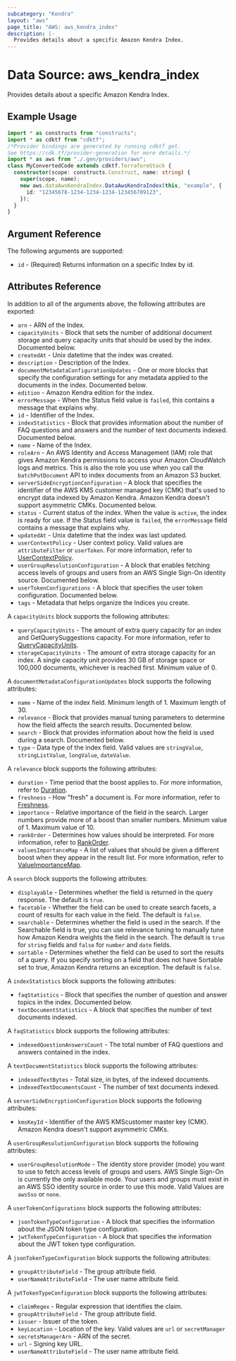 ```yaml
---
subcategory: "Kendra"
layout: "aws"
page_title: "AWS: aws_kendra_index"
description: |-
  Provides details about a specific Amazon Kendra Index.
---
```


# Data Source: aws_kendra_index

Provides details about a specific Amazon Kendra Index.

## Example Usage

```typescript
import * as constructs from "constructs";
import * as cdktf from "cdktf";
/*Provider bindings are generated by running cdktf get.
See https://cdk.tf/provider-generation for more details.*/
import * as aws from "./.gen/providers/aws";
class MyConvertedCode extends cdktf.TerraformStack {
  constructor(scope: constructs.Construct, name: string) {
    super(scope, name);
    new aws.dataAwsKendraIndex.DataAwsKendraIndex(this, "example", {
      id: "12345678-1234-1234-1234-123456789123",
    });
  }
}

```

## Argument Reference

The following arguments are supported:

* `id` - (Required) Returns information on a specific Index by id.

## Attributes Reference

In addition to all of the arguments above, the following attributes are exported:

* `arn` - ARN of the Index.
* `capacityUnits` - Block that sets the number of additional document storage and query capacity units that should be used by the index. Documented below.
* `createdAt` - Unix datetime that the index was created.
* `description` - Description of the Index.
* `documentMetadataConfigurationUpdates` - One or more blocks that specify the configuration settings for any metadata applied to the documents in the index. Documented below.
* `edition` - Amazon Kendra edition for the index.
* `errorMessage` - When the Status field value is `failed`, this contains a message that explains why.
* `id` - Identifier of the Index.
* `indexStatistics` - Block that provides information about the number of FAQ questions and answers and the number of text documents indexed. Documented below.
* `name` - Name of the Index.
* `roleArn` - An AWS Identity and Access Management (IAM) role that gives Amazon Kendra permissions to access your Amazon CloudWatch logs and metrics. This is also the role you use when you call the `batchPutDocument` API to index documents from an Amazon S3 bucket.
* `serverSideEncryptionConfiguration` - A block that specifies the identifier of the AWS KMS customer managed key (CMK) that's used to encrypt data indexed by Amazon Kendra. Amazon Kendra doesn't support asymmetric CMKs. Documented below.
* `status` - Current status of the index. When the value is `active`, the index is ready for use. If the Status field value is `failed`, the `errorMessage` field contains a message that explains why.
* `updatedAt` - Unix datetime that the index was last updated.
* `userContextPolicy` - User context policy. Valid values are `attributeFilter` or `userToken`. For more information, refer to [UserContextPolicy](https://docs.aws.amazon.com/kendra/latest/APIReference/API_CreateIndex.html#kendra-CreateIndex-request-UserContextPolicy).
* `userGroupResolutionConfiguration` - A block that enables fetching access levels of groups and users from an AWS Single Sign-On identity source. Documented below.
* `userTokenConfigurations` - A block that specifies the user token configuration. Documented below.
* `tags` - Metadata that helps organize the Indices you create.

A `capacityUnits` block supports the following attributes:

* `queryCapacityUnits` - The amount of extra query capacity for an index and GetQuerySuggestions capacity. For more information, refer to [QueryCapacityUnits](https://docs.aws.amazon.com/kendra/latest/APIReference/API_CapacityUnitsConfiguration.html#Kendra-Type-CapacityUnitsConfiguration-QueryCapacityUnits).
* `storageCapacityUnits` - The amount of extra storage capacity for an index. A single capacity unit provides 30 GB of storage space or 100,000 documents, whichever is reached first. Minimum value of 0.

A `documentMetadataConfigurationUpdates` block supports the following attributes:

* `name` - Name of the index field. Minimum length of 1. Maximum length of 30.
* `relevance` - Block that provides manual tuning parameters to determine how the field affects the search results. Documented below.
* `search` - Block that provides information about how the field is used during a search. Documented below.
* `type` - Data type of the index field. Valid values are `stringValue`, `stringListValue`, `longValue`, `dateValue`.

A `relevance` block supports the following attributes:

* `duration` - Time period that the boost applies to. For more information, refer to [Duration](https://docs.aws.amazon.com/kendra/latest/APIReference/API_Relevance.html#Kendra-Type-Relevance-Duration).
* `freshness` - How "fresh" a document is. For more information, refer to [Freshness](https://docs.aws.amazon.com/kendra/latest/APIReference/API_Relevance.html#Kendra-Type-Relevance-Freshness).
* `importance` - Relative importance of the field in the search. Larger numbers provide more of a boost than smaller numbers. Minimum value of 1. Maximum value of 10.
* `rankOrder` - Determines how values should be interpreted. For more information, refer to [RankOrder](https://docs.aws.amazon.com/kendra/latest/APIReference/API_Relevance.html#Kendra-Type-Relevance-RankOrder).
* `valuesImportanceMap` - A list of values that should be given a different boost when they appear in the result list. For more information, refer to [ValueImportanceMap](https://docs.aws.amazon.com/kendra/latest/APIReference/API_Relevance.html#Kendra-Type-Relevance-ValueImportanceMap).

A `search` block supports the following attributes:

* `displayable` - Determines whether the field is returned in the query response. The default is `true`.
* `facetable` - Whether the field can be used to create search facets, a count of results for each value in the field. The default is `false`.
* `searchable` - Determines whether the field is used in the search. If the Searchable field is true, you can use relevance tuning to manually tune how Amazon Kendra weights the field in the search. The default is `true` for `string` fields and `false` for `number` and `date` fields.
* `sortable` - Determines whether the field can be used to sort the results of a query. If you specify sorting on a field that does not have Sortable set to true, Amazon Kendra returns an exception. The default is `false`.

A `indexStatistics` block supports the following attributes:

* `faqStatistics` - Block that specifies the number of question and answer topics in the index. Documented below.
* `textDocumentStatistics` - A block that specifies the number of text documents indexed.

A `faqStatistics` block supports the following attributes:

* `indexedQuestionAnswersCount` - The total number of FAQ questions and answers contained in the index.

A `textDocumentStatistics` block supports the following attributes:

* `indexedTextBytes` - Total size, in bytes, of the indexed documents.
* `indexedTextDocumentsCount` - The number of text documents indexed.

A `serverSideEncryptionConfiguration` block supports the following attributes:

* `kmsKeyId` - Identifier of the AWS KMScustomer master key (CMK). Amazon Kendra doesn't support asymmetric CMKs.

A `userGroupResolutionConfiguration` block supports the following attributes:

* `userGroupResolutionMode` - The identity store provider (mode) you want to use to fetch access levels of groups and users. AWS Single Sign-On is currently the only available mode. Your users and groups must exist in an AWS SSO identity source in order to use this mode. Valid Values are `awsSso` or `none`.

A `userTokenConfigurations` block supports the following attributes:

* `jsonTokenTypeConfiguration` - A block that specifies the information about the JSON token type configuration.
* `jwtTokenTypeConfiguration` - A block that specifies the information about the JWT token type configuration.

A `jsonTokenTypeConfiguration` block supports the following attributes:

* `groupAttributeField` - The group attribute field.
* `userNameAttributeField` - The user name attribute field.

A `jwtTokenTypeConfiguration` block supports the following attributes:

* `claimRegex` - Regular expression that identifies the claim.
* `groupAttributeField` - The group attribute field.
* `issuer` - Issuer of the token.
* `keyLocation` - Location of the key. Valid values are `url` or `secretManager`
* `secretsManagerArn` - ARN of the secret.
* `url` - Signing key URL.
* `userNameAttributeField` - The user name attribute field.

<!-- cache-key: cdktf-0.17.0-pre.15 input-dfc53d798f48b93290dc5d3ba0ddfed354550510deebf287c8c8421e562c8879 -->